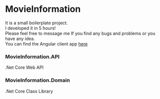 # MovieInformation 
It is a small boilerplate project.   
I developed it in 5 hours!   
Please feel free to message me If you find any bugs and problems or you have any idea.   
You can find the Angular client app [here](https://github.com/hmdnikoo/MOVIE-INFORMATION-CLIENT)   

### MovieInformation.API   
.Net Core Web API
### MovieInformation.Domain
.Net Core Class Library
